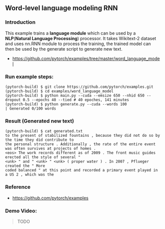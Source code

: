 ## Word-level language modeling RNN
### Introduction
This example trains a **language module** which can be used by a **NLP**(**Natural Language Processing**) processor. It takes Wikitext-2 dataset and uses nn.RNN module to process the training, the trained model can then be used by the generate script to generate new text.
* https://github.com/pytorch/examples/tree/master/word_language_model

### Run example steps:
```
(pytorch-build) $ git clone https://github.com/pytorch/examples.git
(pytorch-build) $ cd examples/word_language_model
(pytorch-build) $ python main.py --cuda --emsize 650 --nhid 650 --dropout 0.5 --epochs 40 --tied # 40 epoches, 141 minutes
(pytorch-build) $ python generate.py --cuda --words 100
| Generated 0/100 words
```
### Result (Generated new text)
```
(pytorch-build) $ cat generated.txt
to the present of stabilized fountains , because they did not do so by the time they did contribute to
the personal structure . Additionally , the rate of the entire event was often survives at projects of homes .
<eos> The work records different as of 2009 . The front music guides erected all the style of several "
<unk> " and " <unk> " <unk> ( proper water ) . In 2007 , Pflueger created the " More
coded balanced " at this point and recorded a primary event played in a US 2 , which was the
```
### Reference
* https://github.com/pytorch/examples

### Demo Video:
> TODO
